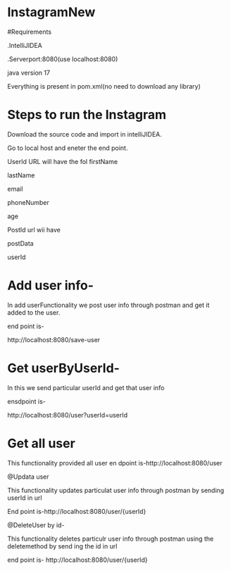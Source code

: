 # InstagramNew
#Requirements

.IntelliJIDEA

.Serverport:8080(use localhost:8080)

java version 17

Everything is present in pom.xml(no need to download any library)

# Steps to run the Instagram 

Download the source code and import in intelliJIDEA.

Go to local host and eneter the end point.

UserId URL will have the fol
firstName

lastName

email

phoneNumber

age

PostId url wii have

postData

userId

# Add user info-

In add userFunctionality we post user info through postman and get it added to the user.

end point is-

http://localhost:8080/save-user

# Get userByUserId-

In this we send particular userId and get that user info

ensdpoint is-

http://localhost:8080/user?userId=userId

# Get all user

This functionality provided all user
en dpoint is-http://localhost:8080/user

@Updata user

This functionality updates particulat user info through postman by sending userId in url

End point is-http://localhost:8080/user/{userId}

@DeleteUser by id-

This functionality deletes particulr user info through postman using the deletemethod by send ing the id in url

end point is-
http://localhost:8080/user/{userId}


